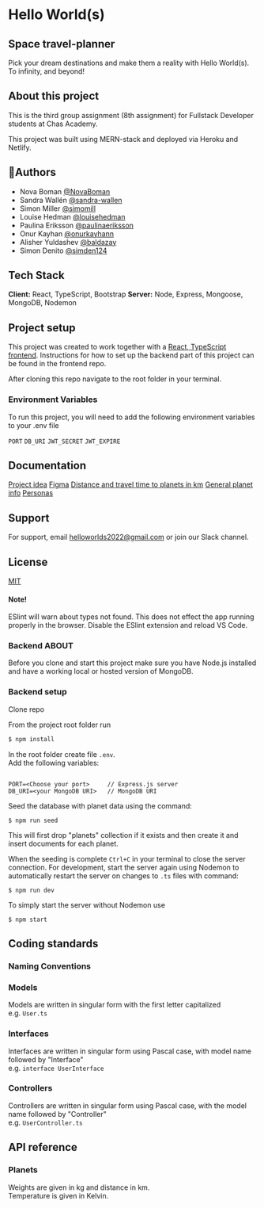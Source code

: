 # Hello World(s)

## **Space travel-planner**

Pick your dream destinations and make them a reality with Hello World(s).  
To infinity, and beyond!

## About this project

This is the third group assignment (8th assignment) for Fullstack Developer students at Chas Academy.

This project was built using MERN-stack and deployed via Heroku and Netlify.

## 🚀Authors

- Nova Boman [@NovaBoman](https://www.github.com/NovaBoman)
- Sandra Wallén [@sandra-wallen](https://www.github.com/sandra-wallen)
- Simon Miller [@simomill](https://www.github.com/simomill)
- Louise Hedman [@louisehedman](https://www.github.com/louisehedman)
- Paulina Eriksson [@paulinaeriksson](https://www.github.com/paulinaeriksson)
- Onur Kayhan [@onurkayhann](https://www.github.com/onurkayhann)
- Alisher Yuldashev [@baldazay](https://www.github.com/baldazay)
- Simon Denito [@simden124](https://www.github.com/simden124)

## Tech Stack
**Client:** React, TypeScript, Bootstrap
**Server:** Node, Express, Mongoose, MongoDB, Nodemon

## Project setup

This project was created to work together with a [React, TypeScript frontend](https://github.com/louisehedman/hello-worlds-fe).
Instructions for how to set up the backend part of this project can be found in the frontend repo.

After cloning this repo navigate to the root folder in your terminal.

### Environment Variables

To run this project, you will need to add the following environment variables to your .env file

`PORT`
`DB_URI`
`JWT_SECRET`
`JWT_EXPIRE`

## Documentation

[Project idea](https://docs.google.com/document/d/1AVMP5OK2YgBT46wpgyHdWCBFURYMoxQrOBpvsFkTcWw/edit)
[Figma](https://www.figma.com/file/k3lHPDIIlkub15njOPA6ez/Hello-World(s)?node-id=0%3A1)
[Distance and travel time to planets in km](https://docs.google.com/document/d/1_nzSHf9VF5jQHNZj9Hmg9MX6-erocGOc4tKCi8uWee4/edit)
[General planet info](https://docs.google.com/document/d/1anX7E3fgoCfaRA1R6C05wGHyl_LD8MSEU-Xx3Q2dnew/edit#heading=h.2x0dpo8906gg)
[Personas](https://docs.google.com/presentation/d/1V6UZIddNoCe0ouqjQf5iNsiiZzXwdz180Lqw-TXuuaw/edit#slide=id.g128f4834786_0_60)

## Support

For support, email helloworlds2022@gmail.com or join our Slack channel.

## License

[MIT](https://choosealicense.com/licenses/mit/)


#### **Note!**

ESlint will warn about types not found. This does not effect the app running properly in the browser.
Disable the ESlint extension and reload VS Code.

### **Backend ABOUT**

Before you clone and start this project make sure you have Node.js
installed and have a working local or hosted version of MongoDB.

### **Backend setup**

Clone repo

From the project root folder run

```bash
$ npm install
```

In the root folder create file `.env`.  
Add the following variables:

```env

PORT=<Choose your port>     // Express.js server
DB_URI=<your MongoDB URI>   // MongoDB URI

```

Seed the database with planet data using the command:

```
$ npm run seed
```

This will first drop "planets" collection if it exists and then create it
and insert documents for each planet.

When the seeding is complete `Ctrl+C` in your terminal to close the server connection.
For development, start the server again using Nodemon to automatically restart
the server on changes to `.ts` files with command:

```
$ npm run dev
```

To simply start the server without Nodemon use

```
$ npm start
```

## Coding standards

### **Naming Conventions**

### Models

Models are written in singular form with the first letter capitalized  
e.g. `User.ts`

### Interfaces

Interfaces are written in singular form using Pascal case, with model name followed by "Interface"  
e.g. `interface UserInterface`

### Controllers

Controllers are written in singular form using Pascal case, with the model name followed by "Controller"  
e.g. `UserController.ts`

## API reference

### **Planets**

Weights are given in kg and distance in km.  
Temperature is given in Kelvin.

